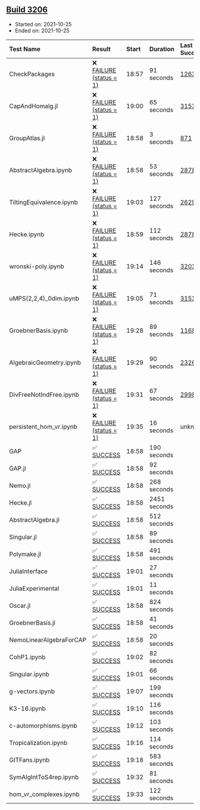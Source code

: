 ## [Build 3206](https://oscarci.mathematik.uni-kl.de/job/oscar-stable/3206/)

* Started on: 2021-10-25
* Ended on: 2021-10-25

| Test Name    | Result | Start | Duration | Last Success | First Failure |
|:-------------|:-------|:------|:---------|:-------------|:--------------|
| CheckPackages | ❌ [FAILURE (status = 1)](https://oscarci.mathematik.uni-kl.de/job/oscar-stable/3206/artifact/logs/build-3206/CheckPackages.log) | 18:57 | 91 seconds | [1263](https://oscarci.mathematik.uni-kl.de/job/oscar-stable/1263/) | [1264](https://oscarci.mathematik.uni-kl.de/job/oscar-stable/1264/) |
| CapAndHomalg.jl | ❌ [FAILURE (status = 1)](https://oscarci.mathematik.uni-kl.de/job/oscar-stable/3206/artifact/logs/build-3206/CapAndHomalg.jl.log) | 19:00 | 65 seconds | [3153](https://oscarci.mathematik.uni-kl.de/job/oscar-stable/3153/) | [3154](https://oscarci.mathematik.uni-kl.de/job/oscar-stable/3154/) |
| GroupAtlas.jl | ❌ [FAILURE (status = 1)](https://oscarci.mathematik.uni-kl.de/job/oscar-stable/3206/artifact/logs/build-3206/GroupAtlas.jl.log) | 18:58 | 3 seconds | [871](https://oscarci.mathematik.uni-kl.de/job/oscar-stable/871/) | [872](https://oscarci.mathematik.uni-kl.de/job/oscar-stable/872/) |
| AbstractAlgebra.ipynb | ❌ [FAILURE (status = 1)](https://oscarci.mathematik.uni-kl.de/job/oscar-stable/3206/artifact/logs/build-3206/AbstractAlgebra.ipynb.log) | 18:58 | 53 seconds | [2878](https://oscarci.mathematik.uni-kl.de/job/oscar-stable/2878/) | [2879](https://oscarci.mathematik.uni-kl.de/job/oscar-stable/2879/) |
| TiltingEquivalence.ipynb | ❌ [FAILURE (status = 1)](https://oscarci.mathematik.uni-kl.de/job/oscar-stable/3206/artifact/logs/build-3206/TiltingEquivalence.ipynb.log) | 19:03 | 127 seconds | [2629](https://oscarci.mathematik.uni-kl.de/job/oscar-stable/2629/) | [2630](https://oscarci.mathematik.uni-kl.de/job/oscar-stable/2630/) |
| Hecke.ipynb | ❌ [FAILURE (status = 1)](https://oscarci.mathematik.uni-kl.de/job/oscar-stable/3206/artifact/logs/build-3206/Hecke.ipynb.log) | 18:59 | 112 seconds | [2878](https://oscarci.mathematik.uni-kl.de/job/oscar-stable/2878/) | [2879](https://oscarci.mathematik.uni-kl.de/job/oscar-stable/2879/) |
| wronski-poly.ipynb | ❌ [FAILURE (status = 1)](https://oscarci.mathematik.uni-kl.de/job/oscar-stable/3206/artifact/logs/build-3206/wronski-poly.ipynb.log) | 19:14 | 146 seconds | [3203](https://oscarci.mathematik.uni-kl.de/job/oscar-stable/3203/) | [3204](https://oscarci.mathematik.uni-kl.de/job/oscar-stable/3204/) |
| uMPS(2,2,4)_0dim.ipynb | ❌ [FAILURE (status = 1)](https://oscarci.mathematik.uni-kl.de/job/oscar-stable/3206/artifact/logs/build-3206/uMPS-2-2-4-_0dim.ipynb.log) | 19:05 | 71 seconds | [3153](https://oscarci.mathematik.uni-kl.de/job/oscar-stable/3153/) | [3154](https://oscarci.mathematik.uni-kl.de/job/oscar-stable/3154/) |
| GroebnerBasis.ipynb | ❌ [FAILURE (status = 1)](https://oscarci.mathematik.uni-kl.de/job/oscar-stable/3206/artifact/logs/build-3206/GroebnerBasis.ipynb.log) | 19:28 | 89 seconds | [1168](https://oscarci.mathematik.uni-kl.de/job/oscar-stable/1168/) | [1169](https://oscarci.mathematik.uni-kl.de/job/oscar-stable/1169/) |
| AlgebraicGeometry.ipynb | ❌ [FAILURE (status = 1)](https://oscarci.mathematik.uni-kl.de/job/oscar-stable/3206/artifact/logs/build-3206/AlgebraicGeometry.ipynb.log) | 19:29 | 90 seconds | [2326](https://oscarci.mathematik.uni-kl.de/job/oscar-stable/2326/) | [2327](https://oscarci.mathematik.uni-kl.de/job/oscar-stable/2327/) |
| DivFreeNotIndFree.ipynb | ❌ [FAILURE (status = 1)](https://oscarci.mathematik.uni-kl.de/job/oscar-stable/3206/artifact/logs/build-3206/DivFreeNotIndFree.ipynb.log) | 19:31 | 67 seconds | [2998](https://oscarci.mathematik.uni-kl.de/job/oscar-stable/2998/) | [2999](https://oscarci.mathematik.uni-kl.de/job/oscar-stable/2999/) |
| persistent_hom_vr.ipynb | ❌ [FAILURE (status = 1)](https://oscarci.mathematik.uni-kl.de/job/oscar-stable/3206/artifact/logs/build-3206/persistent_hom_vr.ipynb.log) | 19:35 | 16 seconds | unknown | unknown |
| GAP | ✅ [SUCCESS](https://oscarci.mathematik.uni-kl.de/job/oscar-stable/3206/artifact/logs/build-3206/GAP.log) | 18:58 | 190 seconds |  |  |
| GAP.jl | ✅ [SUCCESS](https://oscarci.mathematik.uni-kl.de/job/oscar-stable/3206/artifact/logs/build-3206/GAP.jl.log) | 18:58 | 92 seconds |  |  |
| Nemo.jl | ✅ [SUCCESS](https://oscarci.mathematik.uni-kl.de/job/oscar-stable/3206/artifact/logs/build-3206/Nemo.jl.log) | 18:58 | 268 seconds |  |  |
| Hecke.jl | ✅ [SUCCESS](https://oscarci.mathematik.uni-kl.de/job/oscar-stable/3206/artifact/logs/build-3206/Hecke.jl.log) | 18:58 | 2451 seconds |  |  |
| AbstractAlgebra.jl | ✅ [SUCCESS](https://oscarci.mathematik.uni-kl.de/job/oscar-stable/3206/artifact/logs/build-3206/AbstractAlgebra.jl.log) | 18:58 | 512 seconds |  |  |
| Singular.jl | ✅ [SUCCESS](https://oscarci.mathematik.uni-kl.de/job/oscar-stable/3206/artifact/logs/build-3206/Singular.jl.log) | 18:58 | 89 seconds |  |  |
| Polymake.jl | ✅ [SUCCESS](https://oscarci.mathematik.uni-kl.de/job/oscar-stable/3206/artifact/logs/build-3206/Polymake.jl.log) | 18:58 | 491 seconds |  |  |
| JuliaInterface | ✅ [SUCCESS](https://oscarci.mathematik.uni-kl.de/job/oscar-stable/3206/artifact/logs/build-3206/JuliaInterface.log) | 19:01 | 27 seconds |  |  |
| JuliaExperimental | ✅ [SUCCESS](https://oscarci.mathematik.uni-kl.de/job/oscar-stable/3206/artifact/logs/build-3206/JuliaExperimental.log) | 19:01 | 11 seconds |  |  |
| Oscar.jl | ✅ [SUCCESS](https://oscarci.mathematik.uni-kl.de/job/oscar-stable/3206/artifact/logs/build-3206/Oscar.jl.log) | 18:58 | 824 seconds |  |  |
| GroebnerBasis.jl | ✅ [SUCCESS](https://oscarci.mathematik.uni-kl.de/job/oscar-stable/3206/artifact/logs/build-3206/GroebnerBasis.jl.log) | 18:58 | 41 seconds |  |  |
| NemoLinearAlgebraForCAP | ✅ [SUCCESS](https://oscarci.mathematik.uni-kl.de/job/oscar-stable/3206/artifact/logs/build-3206/NemoLinearAlgebraForCAP.log) | 18:58 | 20 seconds |  |  |
| CohP1.ipynb | ✅ [SUCCESS](https://oscarci.mathematik.uni-kl.de/job/oscar-stable/3206/artifact/logs/build-3206/CohP1.ipynb.log) | 19:02 | 82 seconds |  |  |
| Singular.ipynb | ✅ [SUCCESS](https://oscarci.mathematik.uni-kl.de/job/oscar-stable/3206/artifact/logs/build-3206/Singular.ipynb.log) | 19:01 | 66 seconds |  |  |
| g-vectors.ipynb | ✅ [SUCCESS](https://oscarci.mathematik.uni-kl.de/job/oscar-stable/3206/artifact/logs/build-3206/g-vectors.ipynb.log) | 19:07 | 199 seconds |  |  |
| K3-16.ipynb | ✅ [SUCCESS](https://oscarci.mathematik.uni-kl.de/job/oscar-stable/3206/artifact/logs/build-3206/K3-16.ipynb.log) | 19:10 | 116 seconds |  |  |
| c-automorphisms.ipynb | ✅ [SUCCESS](https://oscarci.mathematik.uni-kl.de/job/oscar-stable/3206/artifact/logs/build-3206/c-automorphisms.ipynb.log) | 19:12 | 103 seconds |  |  |
| Tropicalization.ipynb | ✅ [SUCCESS](https://oscarci.mathematik.uni-kl.de/job/oscar-stable/3206/artifact/logs/build-3206/Tropicalization.ipynb.log) | 19:16 | 114 seconds |  |  |
| GITFans.ipynb | ✅ [SUCCESS](https://oscarci.mathematik.uni-kl.de/job/oscar-stable/3206/artifact/logs/build-3206/GITFans.ipynb.log) | 19:18 | 583 seconds |  |  |
| SymAlgIntToS4rep.ipynb | ✅ [SUCCESS](https://oscarci.mathematik.uni-kl.de/job/oscar-stable/3206/artifact/logs/build-3206/SymAlgIntToS4rep.ipynb.log) | 19:32 | 81 seconds |  |  |
| hom_vr_complexes.ipynb | ✅ [SUCCESS](https://oscarci.mathematik.uni-kl.de/job/oscar-stable/3206/artifact/logs/build-3206/hom_vr_complexes.ipynb.log) | 19:33 | 122 seconds |  |  |
